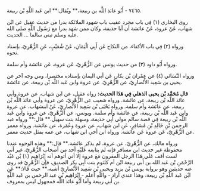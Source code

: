 ٧٤٦٥ - أَبُو عائذ اللَّه بن ربيعة،** ويُقال:** ابن عَبد اللَّهِ بْن ربيعة.

روى البخاري (١) فِي باب مجرد عقيب باب شهود الملائكة بدرا من حديث عقيل عن ابْن شهاب، عَنْ عروة، عَنْ عائشة أن أبا حذيفة، وكان ممن شهد بدرا مع رَسُول اللَّهِ صلى الله عليه وسلم تبنى سالما ... الحديث.

ورواه (٢) فِي باب الأكفاء، من النكاح عَن أَبِي الْيَمَانِ، عَنْ شُعَيْبٍ، عَنِ الزُّهْرِيّ، بإسناد نحوه.

ورواه أَبُو داود (٣) من حديث يونس عن الزُّهْرِيّ، عَن عروة، عَن عائشة وأم سلمة.

ورواه النَّسَائي (٤) عن عِمْران بْن بكار، عَن أبي اليمان بإسناده مختصرا، ومن وجه آخر عن يحيى بن سَعِيد الأَنْصارِيّ، عن الزُّهْرِيّ، عن عروة وابن عَبد اللَّه بْن ربيعة، عن عائشة.

**قال مُحَمَّد بْن يحيى الذهلي فِي هَذَا الحديث:** رواه عقيل، عن ابن شهاب، عن عروة وأبي عائذ اللَّه بْن ربيعة، عن عائشة. ورواه شعيب عن الزُّهْرِيّ، عن عروة وأبي عائذ اللَّه بْن ربيعة، عن عائشة وأم سلمة. ورواه يَحْيَى بْن سَعِيد الأَنْصارِيّ، عَنْ ابنشهاب، عن عروة وابن عَبد اللَّه بْن ربيعة، عن عائشة وأم سلمة. ويونس، عن الزُّهْرِيّ، عن عروة وابن عَبد اللَّه بْن ربيعة فِي قصة سالم مولى أَبِي حذيفة، وسهلة بنت سهيل.** قال:** ورواه عبد الرحمن بْنِ خَالِدِ بْنِ مُسَافِرٍ، عَنِ ابن شهاب، عن عروة وعُمَرة، عن عائشة. ورواه معمر عن الزُّهْرِيّ، عَن عروة عَن عائشة. ورواه ابن أخي ابن شهاب، عن عمه بمثل حديث معمر.

ورواه مالك، عن الزُّهْرِيّ، عن عروة، لم يذكر عائشة.** قال:** وهذه الوجوه عندنا محفوظة غير حديث ابن مسافر فإنه لم يتابعه عَلَيْهِ أحد من أصحاب الزُّهْرِيّ، غير أني لست أقف عَلَى هَذَا الرجل المقرون مَعَ عروة إلا أني أتوهم أنه إِبْرَاهِيم (١) بْن عَبْد الرَّحْمَنِ بْن عَبد الله بن أَبي ربيعة ابْن أم كلثوم بنت أَبِي بكر الصديق، فإن الزُّهْرِيّ قد روى عنه حديثين وهو برواية يونس بْن يزيد ويحيى بْن سَعِيد الأَنْصارِيّ أشبه،** حيث قَالا:** عَنِ ابْن عَبد اللَّهِ بْن ربيعة، وهذا عندي أراد - واللَّهِ أعلم - إِبْرَاهِيم بْن عبد الرحمن بن عَبد اللَّهِ بن أَبي ربيعة وأما أَبُو عائذ اللَّه فمجهول ليس بمعروف.